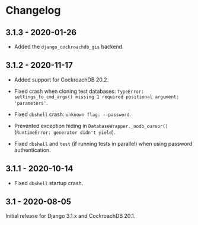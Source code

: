 # Changelog

## 3.1.3 - 2020-01-26

- Added the `django_cockroachdb_gis` backend.

## 3.1.2 - 2020-11-17

- Added support for CockroachDB 20.2.

- Fixed crash when cloning test databases: `TypeError: settings_to_cmd_args()
  missing 1 required positional argument: 'parameters'`.

- Fixed `dbshell` crash: `unknown flag: --password`.

- Prevented exception hiding in `DatabaseWrapper._nodb_cursor()`
  (`RuntimeError: generator didn't yield`).

- Fixed `dbshell` and `test` (if running tests in parallel) when using password
  authentication.

## 3.1.1 - 2020-10-14

- Fixed `dbshell` startup crash.

## 3.1 - 2020-08-05

Initial release for Django 3.1.x and CockroachDB 20.1.
